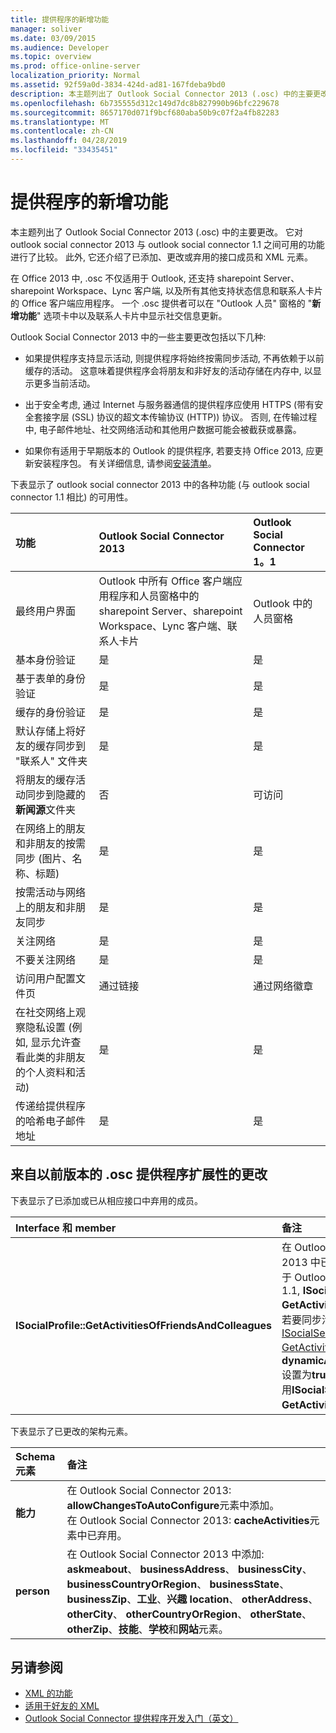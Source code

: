 ```yaml
---
title: 提供程序的新增功能
manager: soliver
ms.date: 03/09/2015
ms.audience: Developer
ms.topic: overview
ms.prod: office-online-server
localization_priority: Normal
ms.assetid: 92f59a0d-3834-424d-ad81-167fdeba9bd0
description: 本主题列出了 Outlook Social Connector 2013 (.osc) 中的主要更改。 它对 outlook social connector 2013 与 outlook social connector 1.1 之间可用的功能进行了比较。
ms.openlocfilehash: 6b735555d312c149d7dc8b827990b96bfc229678
ms.sourcegitcommit: 8657170d071f9bcf680aba50b9c07f2a4fb82283
ms.translationtype: MT
ms.contentlocale: zh-CN
ms.lasthandoff: 04/28/2019
ms.locfileid: "33435451"
---
```

# <a name="whats-new-for-providers"></a>提供程序的新增功能

本主题列出了 Outlook Social Connector 2013 (.osc) 中的主要更改。 它对 outlook social connector 2013 与 outlook social connector 1.1 之间可用的功能进行了比较。 此外, 它还介绍了已添加、更改或弃用的接口成员和 XML 元素。 
  
在 Office 2013 中, .osc 不仅适用于 Outlook, 还支持 sharepoint Server、sharepoint Workspace、Lync 客户端, 以及所有其他支持状态信息和联系人卡片的 Office 客户端应用程序。 一个 .osc 提供者可以在 "Outlook 人员" 窗格的 "**新增功能**" 选项卡中以及联系人卡片中显示社交信息更新。 
  
Outlook Social Connector 2013 中的一些主要更改包括以下几种: 
  
- 如果提供程序支持显示活动, 则提供程序将始终按需同步活动, 不再依赖于以前缓存的活动。 这意味着提供程序会将朋友和非好友的活动存储在内存中, 以显示更多当前活动。
    
- 出于安全考虑, 通过 Internet 与服务器通信的提供程序应使用 HTTPS (带有安全套接字层 (SSL) 协议的超文本传输协议 (HTTP)) 协议。 否则, 在传输过程中, 电子邮件地址、社交网络活动和其他用户数据可能会被截获或暴露。
    
- 如果你有适用于早期版本的 Outlook 的提供程序, 若要支持 Office 2013, 应更新安装程序包。 有关详细信息, 请参阅[安装清单](installation-checklist.md)。 
    
下表显示了 outlook social connector 2013 中的各种功能 (与 outlook social connector 1.1 相比) 的可用性。
  
|**功能**|**Outlook Social Connector 2013**|**Outlook Social Connector 1。1**|
|:-----|:-----|:-----|
|最终用户界面  <br/> |Outlook 中所有 Office 客户端应用程序和人员窗格中的 sharepoint Server、sharepoint Workspace、Lync 客户端、联系人卡片  <br/> |Outlook 中的人员窗格  <br/> |
|基本身份验证  <br/> |是  <br/> |是  <br/> |
|基于表单的身份验证  <br/> |是  <br/> |是  <br/> |
|缓存的身份验证  <br/> |是  <br/> |是  <br/> |
|默认存储上将好友的缓存同步到 "联系人" 文件夹  <br/> |是  <br/> |是  <br/> |
|将朋友的缓存活动同步到隐藏的**新闻源**文件夹  <br/> |否  <br/> |可访问  <br/> |
|在网络上的朋友和非朋友的按需同步 (图片、名称、标题)  <br/> |是  <br/> |是  <br/> |
|按需活动与网络上的朋友和非朋友同步  <br/> |是  <br/> |是  <br/> |
|关注网络  <br/> |是  <br/> |是  <br/> |
|不要关注网络  <br/> |是  <br/> |是  <br/> |
|访问用户配置文件页  <br/> |通过链接  <br/> |通过网络徽章  <br/> |
|在社交网络上观察隐私设置 (例如, 显示允许查看此类的非朋友的个人资料和活动)  <br/> |是  <br/> |是  <br/> |
|传递给提供程序的哈希电子邮件地址  <br/> |是  <br/> |是  <br/> |

<a name="OlSocialConnector_Changes"> </a>

## <a name="changes-from-the-previous-version-of-osc-provider-extensibility"></a>来自以前版本的 .osc 提供程序扩展性的更改

下表显示了已添加或已从相应接口中弃用的成员。
  
|**Interface 和 member**|**备注**|
|:-----|:-----|
|**ISocialProfile::GetActivitiesOfFriendsAndColleagues** <br/> |在 Outlook Social Connector 2013 中已弃用。 请注意, 由于 Outlook Social Connector 1.1, **ISocialSession:: GetActivities**也已被弃用。  <br/> 若要同步活动源, 应实现[ISocialSession2:: GetActivitiesEx](isocialsession2-getactivitiesex.md)方法。 将**dynamicActivitiesLookupEx**设置为**true**, 这将提示 .osc 调用**ISocialSession2:: GetActivitiesEx**而不是。  <br/> |
   
下表显示了已更改的架构元素。
  
|**Schema 元素**|**备注**|
|:-----|:-----|
|**能力** <br/> |在 Outlook Social Connector 2013: **allowChangesToAutoConfigure**元素中添加。  <br/> 在 Outlook Social Connector 2013: **cacheActivities**元素中已弃用。  <br/> |
|**person** <br/> |在 Outlook Social Connector 2013 中添加: **askmeabout**、 **businessAddress**、 **businessCity**、 **businessCountryOrRegion**、 **businessState**、 **businessZip**、**工业**、**兴趣** **location**、 **otherAddress**、 **otherCity**、 **otherCountryOrRegion**、 **otherState**、 **otherZip**、**技能**、**学校**和**网站**元素。  <br/> |
   
## <a name="see-also"></a>另请参阅

- [XML 的功能](xml-for-capabilities.md)
- [适用于好友的 XML](xml-for-friends.md)
- [Outlook Social Connector 提供程序开发入门（英文）](getting-started-with-developing-an-outlook-social-connector-provider.md)

